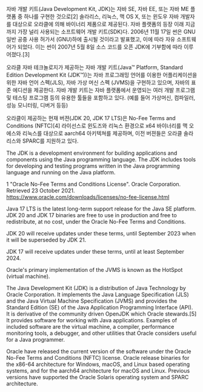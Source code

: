 자바 개발 키트(Java Development Kit, JDK)는 자바 SE, 자바 EE, 또는 자바 ME 플랫폼 중 하나를 구현한 것으로[2] 솔라리스, 리눅스, 맥 OS X, 또는 윈도우 자바 개발자를 대상으로 오라클에 의해 바이너리 제품으로 제공된다. 자바 플랫폼의 등장 이래 지금까지 가장 널리 사용되는 소프트웨어 개발 키트(SDK)다. 2006년 11월 17일 썬은 GNU 일반 공중 사용 허가서 (GNU)하에 출시될 것이라고 발표했고, 이에 따라 자유 소프트웨어가 되었다. 이는 썬이 2007년 5월 8일 소스 코드를 오픈 JDK에 기부함에 따라 이루어졌다.[3]

오라클 자바 테크놀로지가 제공하는 자바 개발 키트(Java™ Platform, Standard Edition Development Kit (JDK™))는 자바 프로그래밍 언어를 이용한 어플리케이션을 위한 자바 언어 스펙(JLS), 자바 가상 머신 스펙 (JVMS)을 구현하고 있으며, 자바의 표준 에디션을 제공한다. 자바 개발 키트는 자바 플랫폼에서 운영되는 여러 개발 프로그램 및 테스팅 프로그램 등의 유용한 툴들을 포함하고 있다. (예를 들어 가상머신, 컴파일러, 성능 모니터링, 디버거 등등)

오라클이 제공하는 현재 버젼(JDK 20, JDK 17 LTS)은 No-Fee Terms and Conditions (NFTC)[4] 라이선스로 윈도즈와 리눅스 환경으로 x64 바이너리를 맥 오에스와 리눅스를 대상으로 aarch64 아키텍쳐를 제공하며, 이전 버젼들은 오라클 솔라리스와 SPARC를 지원하고 있다. 


The JDK is a development environment for building applications and components using the Java programming language. The JDK includes tools for developing and testing programs written in the Java programming language and running on the Java platform.


 1 "Oracle No-Fee Terms and Conditions License". Oracle Corporation. Retrieved 23 October 2021.
 https://www.oracle.com/downloads/licenses/no-fee-license.html
 
Java 17 LTS is the latest long-term support release for the Java SE platform. JDK 20 and JDK 17 binaries are free to use in production and free to redistribute, at no cost, under the Oracle No-Fee Terms and Conditions.

JDK 20 will receive updates under these terms, until September 2023 when it will be superseded by JDK 21.

JDK 17 will receive updates under these terms, until at least September 2024.

Oracle's primary implementation of the JVMS is known as the HotSpot (virtual machine).

The Java Development Kit (JDK) is a distribution of Java Technology by Oracle Corporation. It implements the Java Language Specification (JLS) and the Java Virtual Machine Specification (JVMS) and provides the Standard Edition (SE) of the Java Application Programming Interface (API). It is derivative of the community driven OpenJDK which Oracle stewards.[5] It provides software for working with Java applications. Examples of included software are the virtual machine, a compiler, performance monitoring tools, a debugger, and other utilities that Oracle considers useful for a Java programmer.

Oracle have released the current version of the software under the Oracle No-Fee Terms and Conditions (NFTC) license. Oracle release binaries for the x86-64 architecture for Windows, macOS, and Linux based operating systems, and for the aarch64 architecture for macOS and Linux. Previous versions have supported the Oracle Solaris operating system and SPARC architecture.


